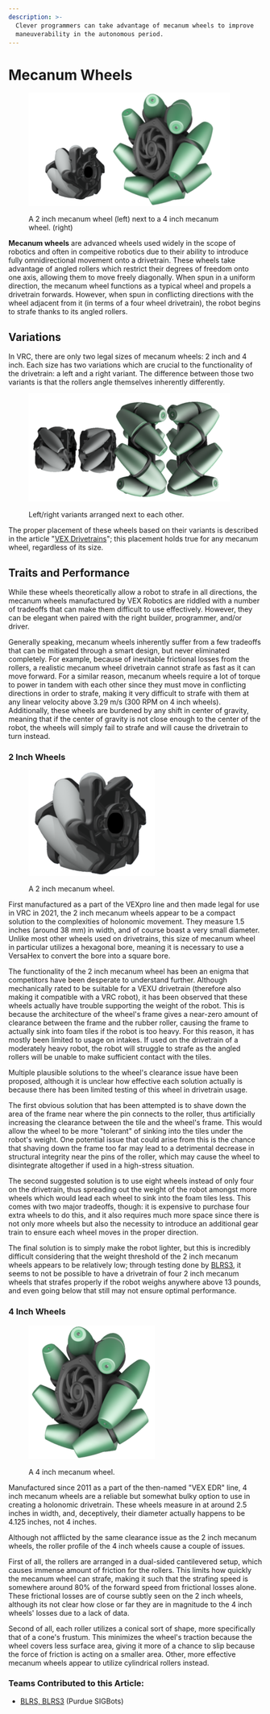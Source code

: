 ```yaml
---
description: >-
  Clever programmers can take advantage of mecanum wheels to improve
  maneuverability in the autonomous period.
---
```


# Mecanum Wheels

<figure><img src="../../../.gitbook/assets/mecanumwheelstogether.png" alt=""><figcaption><p>A 2 inch mecanum wheel (left) next to a 4 inch mecanum wheel. (right)</p></figcaption></figure>

**Mecanum wheels** are advanced wheels used widely in the scope of robotics and often in compeitive robotics due to their ability to introduce fully omnidirectional movement onto a drivetrain. These wheels take advantage of angled rollers which restrict their degrees of freedom onto one axis, allowing them to move freely diagonally. When spun in a uniform direction, the mecanum wheel functions as a typical wheel and propels a drivetrain forwards. However, when spun in conflicting directions with the wheel adjacent from it (in terms of a four wheel drivetrain), the robot begins to strafe thanks to its angled rollers.&#x20;

## Variations

In VRC, there are only two legal sizes of mecanum wheels: 2 inch and 4 inch. Each size has two variations which are crucial to the functionality of the drivetrain: a left and a right variant. The difference between those two variants is that the rollers angle themselves inherently differently.

<figure><img src="../../../.gitbook/assets/mecanumwheelvariants.png" alt=""><figcaption><p>Left/right variants arranged next to each other.</p></figcaption></figure>

The proper placement of these wheels based on their variants is described in the article "[VEX Drivetrains](../../vex-drivetrains/)"; this placement holds true for any mecanum wheel, regardless of its size.

## Traits and Performance

While these wheels theoretically allow a robot to strafe in all directions, the mecanum wheels manufactured by VEX Robotics are riddled with a number of tradeoffs that can make them difficult to use effectively. However, they can be elegant when paired with the right builder, programmer, and/or driver.&#x20;

Generally speaking, mecanum wheels inherently suffer from a few tradeoffs that can be mitigated through a smart design, but never eliminated completely. For example, because of inevitable frictional losses from the rollers, a realistic mecanum wheel drivetrain cannot strafe as fast as it can move forward. For a similar reason, mecanum wheels require a lot of torque to power in tandem with each other since they must move in conflicting directions in order to strafe, making it very difficult to strafe with them at any linear velocity above 3.29 m/s (300 RPM on 4 inch wheels). Additionally, these wheels are burdened by any shift in center of gravity, meaning that if the center of gravity is not close enough to the center of the robot, the wheels will simply fail to strafe and will cause the drivetrain to turn instead.

### 2 Inch Wheels

<figure><img src="../../../.gitbook/assets/2inchmecanumwheel_render2.png" alt=""><figcaption><p>A 2 inch mecanum wheel.</p></figcaption></figure>

First manufactured as a part of the VEXpro line and then made legal for use in VRC in 2021, the 2 inch mecanum wheels appear to be a compact solution to the complexities of holonomic movement. They measure 1.5 inches (around 38 mm) in width, and of course boast a very small diameter. Unlike most other wheels used on drivetrains, this size of mecanum wheel in particular utilizes a hexagonal bore, meaning it is necessary to use a VersaHex to convert the bore into a square bore.

The functionality of the 2 inch mecanum wheel has been an enigma that competitors have been desperate to understand further. Although mechanically rated to be suitable for a VEXU drivetrain (therefore also making it compatible with a VRC robot), it has been observed that these wheels actually have trouble supporting the weight of the robot. This is because the architecture of the wheel's frame gives a near-zero amount of clearance between the frame and the rubber roller, causing the frame to actually sink into foam tiles if the robot is too heavy. For this reason, it has mostly been limited to usage on intakes. If used on the drivetrain of a moderately heavy robot, the robot will struggle to strafe as the angled rollers will be unable to make sufficient contact with the tiles.

Multiple plausible solutions to the wheel's clearance issue have been proposed, although it is unclear how effective each solution actually is because there has been limited testing of this wheel in drivetrain usage.

The first obvious solution that has been attempted is to shave down the area of the frame near where the pin connects to the roller, thus artificially increasing the clearance between the tile and the wheel's frame. This would allow the wheel to be more "tolerant" of sinking into the tiles under the robot's weight. One potential issue that could arise from this is the chance that shaving down the frame too far may lead to a detrimental decrease in structural integrity near the pins of the roller, which may cause the wheel to disintegrate altogether if used in a high-stress situation.

The second suggested solution is to use eight wheels instead of only four on the drivetrain, thus spreading out the weight of the robot amongst more wheels which would lead each wheel to sink into the foam tiles less. This comes with two major tradeoffs, though: it is expensive to purchase four extra wheels to do this, and it also requires much more space since there is not only more wheels but also the necessity to introduce an additional gear train to ensure each wheel moves in the proper direction.

The final solution is to simply make the robot lighter, but this is incredibly difficult considering that the weight threshold of the 2 inch mecanum wheels appears to be relatively low; through testing done by [BLRS3](https://www.robotevents.com/teams/VEXU/BLRS3), it seems to not be possible to have a drivetrain of four 2 inch mecanum wheels that strafes properly if the robot weighs anywhere above 13 pounds, and even going below that still may not ensure optimal performance.

### 4 Inch Wheels

<figure><img src="../../../.gitbook/assets/4inchmecanumwheel_render2.png" alt=""><figcaption><p>A 4 inch mecanum wheel.</p></figcaption></figure>

Manufactured since 2011 as a part of the then-named "VEX EDR" line, 4 inch mecanum wheels are a reliable but somewhat bulky option to use in creating a holonomic drivetrain. These wheels measure in at around 2.5 inches in width, and, deceptively, their diameter actually happens to be 4.125 inches, not 4 inches.&#x20;

Although not afflicted by the same clearance issue as the 2 inch mecanum wheels, the roller profile of the 4 inch wheels cause a couple of issues.&#x20;

First of all, the rollers are arranged in a dual-sided cantilevered setup, which causes immense amount of friction for the rollers. This limits how quickly the mecanum wheel can strafe, making it such that the strafing speed is somewhere around 80% of the forward speed from frictional losses alone. These frictional losses are of course subtly seen on the 2 inch wheels, although its not clear how close or far they are in magnitude to the 4 inch wheels' losses due to a lack of data.&#x20;

Second of all, each roller utilizes a conical sort of shape, more specifically that of a cone's frustum. This minimizes the wheel's traction because the wheel covers less surface area, giving it more of a chance to slip because the force of friction is acting on a smaller area. Other, more effective mecanum wheels appear to utilize cylindrical rollers instead.

### Teams Contributed to this Article:

* [BLRS, BLRS3](https://purduesigbots.com) (Purdue SIGBots)
